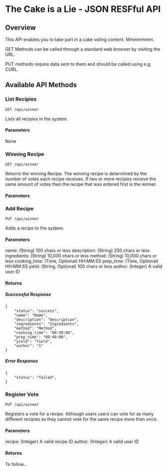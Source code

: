 # The Cake is a Lie - JSON RESFful API

## Overview

This API enables you to take part in a cake voting content. Mmmmmmm.

GET Methods can be called through a standard web browser by visiting the URL.

PUT methods require data sent to them and should be called using e.g. CURL.

## Available API Methods

### List Recipies

    GET /api/winner

Lists all recipies in the system.

#### Parameters

None

### Winning Recipe

    GET /api/winner

Returns the winning Recipe. The winning recipe is determined by the number of votes each recipe receives. If two or more recipies receive the same amount of votes then the recipe that was entered first is the winner.

#### Parameters

### Add Recipe

    PUT /api/winner

Adds a recipe to the system.

#### Parameters

name: (String) 100 chars or less
description: (String) 250 chars or less
ingredients: (String) 10,000 chars or less
method: (String) 10,000 chars or less
cooking_time: (Time, Optional) HH:MM:SS
prep_time: (Time, Optional) HH:MM:SS
yield: (String, Optional) 100 chars or less
author: (Integer) A valid user ID

#### Returns

##### Successful Response

    {
        "status": "success",
        "name": "Name",
        "description": "Description",
        "ingredients": "Ingredients",
        "method": "Method",
        "cooking_time": "00:30:00",
        "prep_time": "00:40:00",
        "yield": "Yield",
        "author": "1"
    }

##### Error Response

    {
        "status": "failed",
    }

### Register Vote

    PUT /api/winner

Registers a vote for a recipe. Although users users can vote for as many different recipies as they cannot vote for the same recipe more than once.

#### Parameters

recipe: (Integer) A valid recipe ID
author: (Integer) A valid user ID

#### Returns

To follow...
